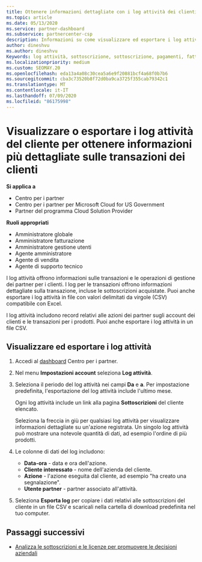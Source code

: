 ```yaml
---
title: Ottenere informazioni dettagliate con i log attività dei clienti
ms.topic: article
ms.date: 05/13/2020
ms.service: partner-dashboard
ms.subservice: partnercenter-csp
description: Informazioni su come visualizzare ed esportare i log attività per ottenere informazioni sulle transazioni degli account del cliente e altre attività di gestione dei partner correlate ai clienti.
author: dineshvu
ms.author: dineshvu
Keywords: log attività, sottoscrizione, sottoscrizione, pagamenti, fatturazione, transazioni
ms.localizationpriority: medium
ms.custom: SEOMAY.20
ms.openlocfilehash: eda13a4a08c30cea5a6e9f20881bcf4a68f0b7b6
ms.sourcegitcommit: cba3c73520b8f72d0ba9ca3725f355cab79342c1
ms.translationtype: MT
ms.contentlocale: it-IT
ms.lasthandoff: 07/09/2020
ms.locfileid: "86175998"
---
```

# <a name="view-or-export-customer-activity-logs-for-more-insight-into-customer-transactions"></a>Visualizzare o esportare i log attività del cliente per ottenere informazioni più dettagliate sulle transazioni dei clienti

**Si applica a**

- Centro per i partner
- Centro per i partner per Microsoft Cloud for US Government
- Partner del programma Cloud Solution Provider

**Ruoli appropriati**

- Amministratore globale
- Amministratore fatturazione
- Amministratore gestione utenti
- Agente amministratore
- Agente di vendita
- Agente di supporto tecnico

I log attività offrono informazioni sulle transazioni e le operazioni di gestione dei partner per i clienti. I log per le transazioni offrono informazioni dettagliate sulla transazione, incluse le sottoscrizioni acquistate. Puoi anche esportare i log attività in file con valori delimitati da virgole (CSV) compatibile con Excel.

I log attività includono record relativi alle azioni dei partner sugli account dei clienti e le transazioni per i prodotti. Puoi anche esportare i log attività in un file CSV.

## <a name="view-and-export-activity-logs"></a>Visualizzare ed esportare i log attività

1. Accedi al [dashboard](https://partner.microsoft.com/dashboard) Centro per i partner.

2. Nel menu **Impostazioni account** seleziona **Log attività**.

3. Seleziona il periodo del log attività nei campi **Da** e **a**. Per impostazione predefinita, l'esportazione del log attività include l'ultimo mese.

   Ogni log attività include un link alla pagina **Sottoscrizioni** del cliente elencato.

   Seleziona la freccia in giù per qualsiasi log attività per visualizzare informazioni dettagliate su un'azione registrata. Un singolo log attività può mostrare una notevole quantità di dati, ad esempio l'ordine di più prodotti.

4. Le colonne di dati del log includono:
   - **Data-ora** - data e ora dell'azione.
   - **Cliente interessato** - nome dell'azienda del cliente.
   - **Azione** - l'azione eseguita dal cliente, ad esempio "ha creato una segnalazione".
   - **Utente partner** - partner associato all'attività.

5. Seleziona **Esporta log** per copiare i dati relativi alle sottoscrizioni del cliente in un file CSV e scaricali nella cartella di download predefinita nel tuo computer.

## <a name="next-steps"></a>Passaggi successivi

- [Analizza le sottoscrizioni e le licenze per promuovere le decisioni aziendali](analyze-subscriptions-licenses.md)
